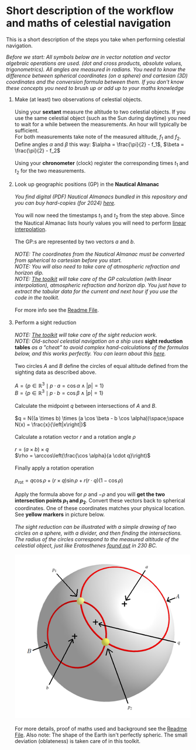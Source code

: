<!---
    © August Linnman, 2025, email: august@linnman.net
    MIT License (see LICENSE file)
-->

# Short description of the workflow and maths of celestial navigation

This is a short description of the steps you take when performing
celestial navigation.

*Before we start: All symbols below are in vector notation
and vector algebraic operations are used.
(dot and cross products, absolute values, trigonometrics).
All angles are measured in radians.
You need to know the difference between spherical coordinates (on a sphere)
and cartesian (3D) coordinates and the conversion formula between them.
If you don't know these concepts you need to brush up or
add up to your maths knowledge*

1. Make (at least) two observations of celestial objects.
<br><br>Using your **sextant** measure the altitude to two celestial objects.
If you use the same celestial object (such as the Sun during daytime)
you need to wait for a while between the measurements.
An hour will typically be sufficient.
<br>For both measurements take note of the measured altitude, $f_1$ and $f_2$.
<br>Define angles $\alpha$ and $\beta$ this way:
$\alpha = \frac{\pi}{2} - f_1$, $\beta = \frac{\pi}{2} - f_2$
<br><br>Using your **chronometer** (clock) register the corresponding times
$t_1$ and $t_2$
for the two measurements.<br><br>
1. Look up geographic positions (GP) in the **Nautical Almanac**
<br><br>
*You find digital (PDF) Nautical Almanacs bundled in this repository and you can buy hard-copies (for 2024) [here](https://www.amazon.com/Nautical-Almanac-2024-Year/dp/1951116690/ref=sr_1_1?crid=2TIHPIQYLTMSP&dib=eyJ2IjoiMSJ9.d3xFA2pQJx8dny0H5kmiZLliYeANWFYB9BZ8He317-o6bo-502TzFBFZ53Z-urSD2yU0G4GWMfNzJGBe_H332Fm4m7P1csqConMxBzK2PrFKKlWK4lgfJQg6yz6ChRGMazwrBs_sFjCPsPZO70yoju7daDJEfIkEnapIbSINaxPVotcCFWwCbsUZykR9a41qx7pt6f_BF3H2phdzmDyQc91EzxYspG6EUhy4rKSDV84._yKQxdQUbiOyz16NzLeFG1_ZmjRXS9ZH1Cf_qHssoTE&dib_tag=se&keywords=nautical+almanac+2024&qid=1722754135&sprefix=nautical+almanac+2024%2Caps%2C243&sr=8-1).*<br><br>
You will now need the timestamps $t_1$ and $t_2$ from the step above.
Since the Nautical Almanac lists hourly values you will need to perform
[linear interpolation](https://en.wikipedia.org/wiki/Linear_interpolation).
<br><br>
The GP:s are represented by two vectors $a$ and $b$.<br><br>
*NOTE: The coordinates from the Nautical Almanac must be converted from
spherical to cartesian before you start.*<br>
*NOTE: You will also need to take care of atmospheric refraction and horizon
dip.*<br>
*NOTE: [The toolkit](starfix.py) will take care of the GP calculation (with linear interpolation), atmospheric refraction and horizon dip.
You just have to extract the tabular data for the current and next hour
if you use the code in the toolkit.*<br><br>
For more info see the [Readme File](README.md).
<br><br>
1. Perform a sight reduction
<br><br>*NOTE: [The toolkit](starfix.py) will take care of the sight reducion work.*<br>
*NOTE: Old-school celestial navigation on a ship uses*
**sight reduction tables** *as a "cheat" to avoid complex hand-calculations of
the formulas below, and this works perfectly. You can learn about this
[here](https://www.youtube.com/watch?v=hDd1es5oQto&list=PLWcAZhCRTMByW_XEQ0y0OlGmxO3jp0LyE).*
<br><br>Two circles $A$ and $B$ define the
circles of equal altitude defined from the sighting data as described above.
<br><br>
$A = \lbrace p \in \mathbb{R}^3 \mid p \cdot a =
\cos \alpha \land \left|p\right| = 1 \rbrace$ <br/>
$B = \lbrace p \in \mathbb{R}^3 \mid p \cdot b =
\cos \beta \land \left|p\right| = 1 \rbrace$<br><br>
Calculate the midpoint $q$ between intersections of $A$ and $B$.<br><br>
$q = N((a \times b) \times (a \cos \beta - b \cos \alpha))\space;\space N(x) =
\frac{x}{\left|x\right|}$<br><br>
Calculate a rotation vector $r$ and a rotation angle $\rho$<br><br>
$r = \left( a \times b \right) \times q$ <br/>
$\rho = \arccos\left(\frac{\cos \alpha}{a \cdot q}\right)$<br><br>
Finally apply a rotation operation<br><br>
$p_{\mathrm{rot}} = q \cos \rho + \left( r \times q \right) \sin \rho +
r \left(r \cdot q \right)\left(1 - \cos \rho \right)$
<br><br>
Apply the formula above for $\rho$ and $-\rho$ and you will **get the two
intersection points $p_1$ and $p_2$**.
Convert these vectors back to spherical coordinates.
One of these coordinates matches your physical location.
See **yellow markers** in picture below.<br><br>
*The sight reduction can be illustrated with a simple drawing of two circles on
a sphere, with a divider, and then finding the intersections.
The radius of the circles correspond to the measured altitude
of the celestial object, just like Eratosthenes
[found out](https://ui.adsabs.harvard.edu/abs/2018EGUGA..20.5417K/abstract) in 230 BC.*
<br><br>
![Intersection of small circles.](pics/globe-intersect.png "Intersection of small circles.")
<br><br>
For more details, proof of maths used and background see the
[Readme File](README.md). Also note: The shape of the Earth isn't perfectly
spheric. The small deviation (oblateness) is taken care of in this toolkit.

